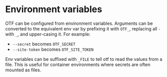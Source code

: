 # Environment variables

OTF can be configured from environment variables. Arguments can be converted to the equivalent env var by prefixing
it with `OTF_`, replacing all `-` with `_`, and upper-casing it. For example:

- `--secret` becomes `OTF_SECRET`
- `--site-token` becomes `OTF_SITE_TOKEN`

Env variables can be suffixed with `_FILE` to tell otf to read the values from a file. This is useful for container
environments where secrets are often mounted as files.
